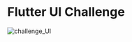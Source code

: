 # Flutter UI Challenge

![challenge_UI](https://user-images.githubusercontent.com/81244287/185813338-6ecebfe9-25ee-441c-8367-dd8a202ed420.jpeg)
